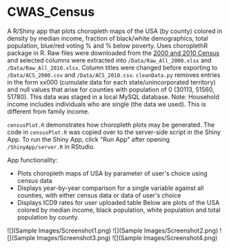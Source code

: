 # CWAS_Census
A R/Shiny app that plots choropleth maps of the USA (by county) colored in density by median income, fraction of black/white demographics, total population, blue/red voting % and % below poverty. Uses choroplethR package in R.
Raw files were downloaded from the [2000 and 2010 Census](https://www.census.gov/support/USACdataDownloads.html) and selected columns were extracted into `/Data/Raw_All_2000.xlsx` and `/Data/Raw_All_2010.xlsx`. Column titles were changed before exporting to `/Data/ACS_2000.csv` and `/Data/ACS_2010.csv`. `cleanData.py` removes entries in the form xx000 (cumulate data for each state/unincorporated territory) and null values that arise for counties with population of 0 (30113, 51560, 51780). This data was staged in a local MySQL database. Note: Household income includes individuals who are single (the data we used). This is different from family income.

`censusPlot.R` demonstrates how choropleth plots may be generated. The code in `censusPlot.R` was copied over to the server-side script in the Shiny App. To run the Shiny App, click "Run App" after opening `/ShinyApp/server.R` in RStudio.

App functionality:
*  Plots choropleth maps of USA by parameter of user's choice using census data
*  Displays year-by-year comparison for a single variable against all counties, with either census data or data of user's choice
*  Displays ICD9 rates for user uploaded table
Below are plots of the USA colored by median income, black population, white population and total population by county.

![](Sample Images/Screenshot1.png)
![](Sample Images/Screenshot2.png)
![](Sample Images/Screenshot3.png)
![](Sample Images/Screenshot4.png)
